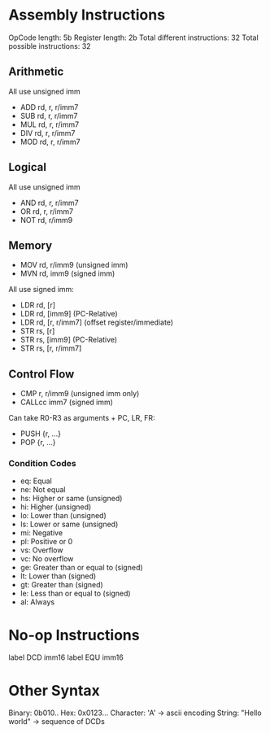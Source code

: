 # Assembly Instructions

OpCode length: 5b
Register length: 2b
Total different instructions: 32
Total possible instructions: 32

## Arithmetic

All use unsigned imm

- ADD rd, r, r/imm7
- SUB rd, r, r/imm7
- MUL rd, r, r/imm7
- DIV rd, r, r/imm7
- MOD rd, r, r/imm7

## Logical

All use unsigned imm

- AND rd, r, r/imm7
- OR rd, r, r/imm7
- NOT rd, r/imm9

## Memory

- MOV rd, r/imm9 (unsigned imm)
- MVN rd, imm9 (signed imm)

All use signed imm:

- LDR rd, [r]
- LDR rd, [imm9] (PC-Relative)
- LDR rd, [r, r/imm7] (offset register/immediate)
- STR rs, [r]
- STR rs, [imm9] (PC-Relative)
- STR rs, [r, r/imm7]

## Control Flow

- CMP r, r/imm9 (unsigned imm only)
- CALLcc imm7 (signed imm)

Can take R0-R3 as arguments + PC, LR, FR:

- PUSH {r, ...}
- POP {r, ...}

### Condition Codes

- eq: Equal
- ne: Not equal
- hs: Higher or same (unsigned)
- hi: Higher (unsigned)
- lo: Lower than (unsigned)
- ls: Lower or same (unsigned)
- mi: Negative
- pl: Positive or 0
- vs: Overflow
- vc: No overflow
- ge: Greater than or equal to (signed)
- lt: Lower than (signed)
- gt: Greater than (signed)
- le: Less than or equal to (signed)
- al: Always

# No-op Instructions

label DCD imm16
label EQU imm16

# Other Syntax

Binary: 0b010..
Hex: 0x0123...
Character: 'A' -> ascii encoding
String: "Hello world" -> sequence of DCDs
